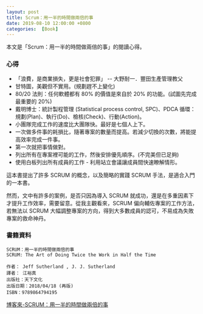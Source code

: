 ```yaml
---
layout: post
title: Scrum：用一半的時間做兩倍的事
date: 2019-08-10 12:00:00 +0800
categories:  [Book]
---
```


本文是「Scrum：用一半的時間做兩倍的事」的閱讀心得。

### 心得

- 「浪費，是商業損失，更是社會犯罪」 -- 大野耐一．豐田生產管理教父
- 甘特圖，美觀但不實用。(規劃趕不上變化)
- 80/20 法則：任何軟體都有 80% 的價值是來自於 20% 的功能。(試圖先完成最重要的 20%)
- 戴明博士：統計製程管理 (Statistical process control, SPC)、PDCA 循環：規劃(Plan)、執行(Do)、檢核(Check)、行動(Action)。
- 小團隊完成工作的速度比大團隊快。最好是七個人上下。
- 一次做多件事的耗損比，隨著專案的數量而提高。若減少切換的次數，將能提高效率完成一件事。
- 第一次就把事情做對。
- 列出所有在專案裡可能的工作，然後安排優先順序。(不完美但已足夠)
- 使用白板列出所有成員的工作 - 利用站立會議讓成員間快速瞭解情形。

這本書提出了許多 SCRUM 的概念，以及簡略的實踐 SCRUM 手法，是適合入門的一本書。

然而，文中有許多的案例，是否只因為導入 SCRUM 就成功，還是在多重因素下才提升工作效率，需要留意。從我主觀看來，SCRUM 偏向輔佐專案的工作方法，若無法以 SCRUM 大幅調整專案的方向，得到大多數成員的認可，不易成為失敗專案的救命神丹。

### 書籍資料

```
SCRUM：用一半的時間做兩倍的事
SCRUM: The Art of Doing Twice the Work in Half the Time

作者： Jeff Sutherland , J. J. Sutherland
譯者： 江裕真
出版社：天下文化
出版日期：2018/04/18 (再版)
ISBN：9789864794195
```

[博客來-SCRUM：用一半的時間做兩倍的事](https://www.books.com.tw/products/0010785434)
